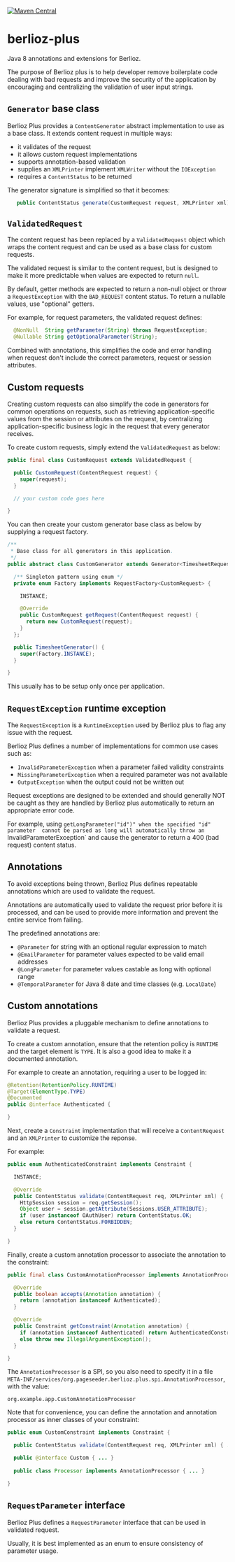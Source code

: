 [![Maven Central](https://img.shields.io/maven-central/v/org.pageseeder.berlioz/pso-berlioz-plus.svg?label=Maven%20Central)](https://search.maven.org/search?q=g:%22org.pageseeder.berlioz%22%20AND%20a:%22pso-berlioz-plus%22)

# berlioz-plus

Java 8 annotations and extensions for Berlioz.

The purpose of Berlioz plus is to help developer remove boilerplate code 
dealing with bad requests and improve the security of the application  by
encouraging and centralizing the validation of user input strings.

## `Generator` base class

Berlioz Plus provides a `ContentGenerator` abstract implementation to use as 
a base class. It extends content request in multiple ways:
 - it validates of the request
 - it allows custom request implementations
 - supports annotation-based validation
 - supplies an `XMLPrinter` implement `XMLWriter` without the `IOException`
 - requires a `ContentStatus` to be returned

The generator signature is simplified so that it becomes:

```java
   public ContentStatus generate(CustomRequest request, XMLPrinter xml);
```

## `ValidatedRequest`

The content request has been replaced by a `ValidatedRequest` object which wraps
the content request and can be used as a base class for custom requests. 

The validated request is similar to the content request, but is designed to make 
it more predictable when values are expected to return `null`.

By default, getter methods are expected to return a non-null object or throw a
 `RequestException` with the `BAD_REQUEST` content status. 
To return a nullable values, use "optional" getters.

For example, for request parameters, the validated request defines:
```java
  @NonNull  String getParameter(String) throws RequestException;
  @Nullable String getOptionalParameter(String);
```

Combined with annotations, this simplifies the code and error handling when
request don't include the correct parameters, request or session attributes.

## Custom requests

Creating custom requests can also simplify the code in generators for common 
operations on requests, such as retrieving application-specific values from 
the session or attributes on the request, by centralizing application-specific
business logic in the request that every generator receives.

To create custom requests, simply extend the `ValidatedRequest` as below: 

```java
public final class CustomRequest extends ValidatedRequest {

  public CustomRequest(ContentRequest request) {
    super(request);
  }

  // your custom code goes here

}
```

You can then create your custom generator base class as below by 
supplying a request factory. 

```java
/**
 * Base class for all generators in this application.
 */
public abstract class CustomGenerator extends Generator<TimesheetRequest> {

  /** Singleton pattern using enum */
  private enum Factory implements RequestFactory<CustomRequest> {

    INSTANCE;

    @Override
    public CustomRequest getRequest(ContentRequest request) {
      return new CustomRequest(request);
    }
  };

  public TimesheetGenerator() {
    super(Factory.INSTANCE);
  }

} 
```

This usually has to be setup only once per application.


## `RequestException` runtime exception

The `RequestException` is a `RuntimeException` used by Berlioz plus to flag any
issue with the request.

Berlioz Plus defines a number of implementations for common use cases such as:

 - `InvalidParameterException` when a parameter failed validity constraints
 - `MissingParameterException` when a required parameter was not available
 - `OutputException` when the output could not be written out

Request exceptions are designed to be extended and should generally NOT be caught
as they are handled by Berlioz plus automatically to return an appropriate error 
code.

For example, using `getLongParameter("id")" when the specified "id" parameter 
cannot be parsed as long will automatically throw an `InvalidParameterException`
and cause the generator to return a 400 (bad request) content status.

## Annotations

To avoid exceptions being thrown, Berlioz Plus defines repeatable annotations
which are used to validate the request. 

Annotations are automatically used to validate the request prior before it is 
processed, and can be used to provide more information and prevent the entire
service from failing.

The predefined annotations are:
 - `@Parameter` for string with an optional regular expression to match
 - `@EmailParameter` for parameter values expected to be valid email addresses
 - `@LongParameter` for parameter values castable as long with optional range
 - `@TemporalParameter` for Java 8 date and time classes (e.g. `LocalDate`) 


## Custom annotations

Berlioz Plus provides a pluggable mechanism to define annotations to validate a request.

To create a custom annotation, ensure that the retention policy is `RUNTIME` and the 
target element is `TYPE`. It is also a good idea to make it a documented annotation.

For example to create an annotation, requiring a user to be logged in:

```java
@Retention(RetentionPolicy.RUNTIME)
@Target(ElementType.TYPE)
@Documented
public @interface Authenticated {

}
```

Next, create a `Constraint` implementation that will receive a `ContentRequest`
and an `XMLPrinter` to customize the reponse.

For example:

```java
public enum AuthenticatedConstraint implements Constraint {

  INSTANCE;

  @Override
  public ContentStatus validate(ContentRequest req, XMLPrinter xml) {
    HttpSession session = req.getSession();
    Object user = session.getAttribute(Sessions.USER_ATTRIBUTE);
    if (user instanceof OAuthUser) return ContentStatus.OK;
    else return ContentStatus.FORBIDDEN;
  }

}
```

Finally, create a custom annotation processor to associate the annotation
to the constraint:

```java
public final class CustomAnnotationProcessor implements AnnotationProcessor {

  @Override
  public boolean accepts(Annotation annotation) {
    return (annotation instanceof Authenticated);
  }

  @Override
  public Constraint getConstraint(Annotation annotation) {
    if (annotation instanceof Authenticated) return AuthenticatedConstraint.INSTANCE;
    else throw new IllegalArgumentException();
  }

}
```

The `AnnotationProcessor` is a SPI, so you also need to specify it in a file
`META-INF/services/org.pageseeder.berlioz.plus.spi.AnnotationProcessor`, with
the value:
```
org.example.app.CustomAnnotationProcessor
```

Note that for convenience, you can define the annotation and annotation processor as
inner classes of your constraint:

```java
public enum CustomConstraint implements Constraint {

  public ContentStatus validate(ContentRequest req, XMLPrinter xml) { ... }

  public @interface Custom { ... }
  
  public class Processor implements AnnotationProcessor { ... }

}
```

## `RequestParameter` interface

Berlioz Plus defines a `RequestParameter` interface that can be used in
validated request. 

Usually, it is best implemented as an enum to ensure consistency of 
parameter usage.



